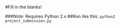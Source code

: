 #Fill in the blanks!

###*Note:* Requires Python 2.x
##Run like this: `python2 project_submission.py`
